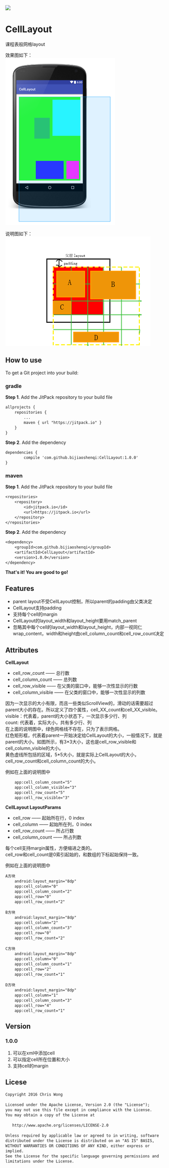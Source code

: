 [![](https://jitpack.io/v/bijiaoshenqi/CellLayout.svg)](https://jitpack.io/#bijiaoshenqi/CellLayout)

# CellLayout
课程表般网格layout  

效果图如下：  
![效果图](doc/screenshot/QQ截图20160421203454.png)

说明图如下：  
![说明图](doc/screenshot/说明.png)  

## How to use
To get a Git project into your build:

### gradle  
**Step 1**. Add the JitPack repository to your build file

	allprojects {
		repositories {
			...
			maven { url "https://jitpack.io" }
		}
	}

**Step 2**. Add the dependency

	dependencies {
	        compile 'com.github.bijiaoshenqi:CellLayout:1.0.0'
	}

### maven
**Step 1**. Add the JitPack repository to your build file

	<repositories>
		<repository>
		    <id>jitpack.io</id>
		    <url>https://jitpack.io</url>
		</repository>
	</repositories>

**Step 2**. Add the dependency

	<dependency>
	    <groupId>com.github.bijiaoshenqi</groupId>
	    <artifactId>CellLayout</artifactId>
	    <version>1.0.0</version>
	</dependency>

**That's it! You are good to go!**

## Features

* parent layout不受CellLayout控制，所以parent的padding由父类决定
* CellLayout支持padding
* 支持每个cell的margin
* CellLayout的layout\_width和layout\_height要用match_parent
* 忽略其中每个cell的layout\_width和layout\_height，内部一视同仁wrap_content，width和height由cell\_column\_count和cell\_row\_count决定

## Attributes

**CellLayout**

* cell\_row\_count  —— 总行数  
* cell\_column\_count —— 总列数
* cell\_row\_visible —— 在父类的窗口中，能够一次性显示的行数
* cell\_column\_visible —— 在父类的窗口中，能够一次性显示的列数

因为一次显示的大小有限，而且一些类似ScrollView的，滑动的话需要超过parent大小的存在。所以定义了四个属性，cell\_XX\_count和cell\_XX\_visible。    
visible：代表着，parent的大小状态下，一次显示多少行、列    
count: 代表着，实际大小，共有多少行、列   
在上面的说明图中，绿色网格线不存在，只为了表示网格。    
红色矩形框，代表着parent一开始决定给CellLayout的大小，一般情况下，就是parent的大小。如图所示，有3\*3大小，这也是cell\_row\_visible和cell\_column\_visible的大小。  
黄色虚线所包括的区域，5\*5大小，就是实际上CellLayout的大小，cell\_row\_count和cell\_column\_count的大小。    


例如在上面的说明图中
	
		app:cell_column_count="5"
	    app:cell_column_visible="3"
	    app:cell_row_count="5"
	    app:cell_row_visible="3"

**CellLayout LayoutParams**

* cell\_row —— 起始所在行，0 index
* cell\_column —— 起始所在列，0 index
* cell\_row\_count —— 所占行数 
* cell\_column\_count —— 所占列数

每个cell支持margin属性，方便缩进之类的。  
cell\_row和cell\_count是0索引起始的，和数组的下标起始保持一致。  

例如在上面的说明图中

	A方块
		android:layout_margin="8dp"
		app:cell_column="0"
        app:cell_column_count="2"
        app:cell_row="0"
        app:cell_row_count="2"

	B方块
		android:layout_margin="8dp"
		app:cell_column="2"
        app:cell_column_count="3"
        app:cell_row="0"
        app:cell_row_count="2"
	
	C方块
		android:layout_margin="8dp"
		app:cell_column="0"
        app:cell_column_count="1"
        app:cell_row="2"
        app:cell_row_count="1"
	
	D方块
		android:layout_margin="8dp"
		app:cell_column="1"
        app:cell_column_count="3"
        app:cell_row="4"
        app:cell_row_count="1"
 
## Version

### 1.0.0 
1. 可以在xml中添加cell  
2. 可以指定cell所在位置和大小  
3. 支持cell的margin  


## Licese

	Copyright 2016 Chris Wong

	Licensed under the Apache License, Version 2.0 (the "License");
	you may not use this file except in compliance with the License.
	You may obtain a copy of the License at

	   http://www.apache.org/licenses/LICENSE-2.0

	Unless required by applicable law or agreed to in writing, software
	distributed under the License is distributed on an "AS IS" BASIS,
	WITHOUT WARRANTIES OR CONDITIONS OF ANY KIND, either express or implied.
	See the License for the specific language governing permissions and
	limitations under the License.